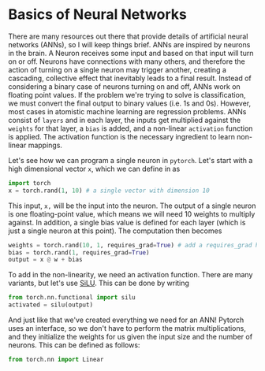 # Basics of Neural Networks

There are many resources out there that provide details of artificial neural networks (ANNs), so I will keep things brief. ANNs are inspired by neurons in the brain. A Neuron receives some input and based on that input will turn on or off. Neurons have connections with many others, and therefore the action of turning on a single neuron may trigger another, creating a cascading, collective effect that inevitably leads to a final result. Instead of considering a binary case of neurons turning on and off, ANNs work on floating point values. If the problem we're trying to solve is classification, we must convert the final output to binary values (i.e. 1s and 0s). However, most cases in atomistic machine learning are regression problems. ANNs consist of `layers` and in each layer, the inputs get multiplied against the `weights` for that layer, a `bias` is added, and a non-linear `activation` function is applied. The activation function is the necessary ingredient to learn non-linear mappings.

Let's see how we can program a single neuron in `pytorch`. Let's start with a high dimensional vector `x`, which we can define in as
```python
import torch
x = torch.rand(1, 10) # a single vector with dimension 10
```
This input, `x,` will be the input into the neuron. The output of a single neuron is one floating-point value, which means we will need 10 weights to multiply against. In addition, a single bias value is defined for each layer (which is just a single neuron at this point). The computation then becomes
```python
weights = torch.rand(10, 1, requires_grad=True) # add a requires_grad here so we can modify the weights!
bias = torch.rand(1, requires_grad=True)
output = x @ w + bias
```
To add in the non-linearity, we need an activation function. There are many variants, but let's use [SiLU](https://pytorch.org/docs/stable/generated/torch.nn.SiLU.html). This can be done by writing
```python
from torch.nn.functional import silu
activated = silu(output)
```
And just like that we've created everything we need for an ANN! Pytorch uses an interface, so we don't have to perform the matrix multiplications, and they initialize the weights for us given the input size and the number of neurons. This can be defined as follows:
```python
from torch.nn import Linear 

